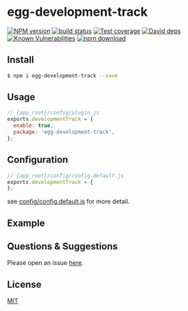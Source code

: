 # egg-development-track

[![NPM version][npm-image]][npm-url]
[![build status][travis-image]][travis-url]
[![Test coverage][codecov-image]][codecov-url]
[![David deps][david-image]][david-url]
[![Known Vulnerabilities][snyk-image]][snyk-url]
[![npm download][download-image]][download-url]

[npm-image]: https://img.shields.io/npm/v/egg-development-track.svg?style=flat-square
[npm-url]: https://npmjs.org/package/egg-development-track
[travis-image]: https://img.shields.io/travis/eggjs/egg-development-track.svg?style=flat-square
[travis-url]: https://travis-ci.org/eggjs/egg-development-track
[codecov-image]: https://img.shields.io/codecov/c/github/eggjs/egg-development-track.svg?style=flat-square
[codecov-url]: https://codecov.io/github/eggjs/egg-development-track?branch=master
[david-image]: https://img.shields.io/david/eggjs/egg-development-track.svg?style=flat-square
[david-url]: https://david-dm.org/eggjs/egg-development-track
[snyk-image]: https://snyk.io/test/npm/egg-development-track/badge.svg?style=flat-square
[snyk-url]: https://snyk.io/test/npm/egg-development-track
[download-image]: https://img.shields.io/npm/dm/egg-development-track.svg?style=flat-square
[download-url]: https://npmjs.org/package/egg-development-track

<!--
Description here.
-->

## Install

```bash
$ npm i egg-development-track --save
```

## Usage

```js
// {app_root}/config/plugin.js
exports.developmentTrack = {
  enable: true,
  package: 'egg-development-track',
};
```

## Configuration

```js
// {app_root}/config/config.default.js
exports.developmentTrack = {
};
```

see [config/config.default.js](config/config.default.js) for more detail.

## Example

<!-- example here -->

## Questions & Suggestions

Please open an issue [here](https://github.com/eggjs/egg/issues).

## License

[MIT](LICENSE)
